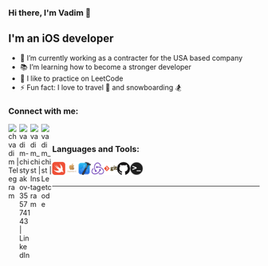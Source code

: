 ### Hi there, I'm Vadim 👋 

## I'm an iOS developer
- 🚕 I’m currently working as a contracter for the USA based company
- 📚 I’m learning how to become a stronger developer
- 🥅 I like to practice on LeetCode
- ⚡ Fun fact: I love to travel 🧳  and snowboarding 🏂 

### Connect with me:
[<img align="left" alt="chvadim | Telegram" width="22px" src="https://cdn.jsdelivr.net/npm/simple-icons@v3/icons/telegram.svg" />][telegram]
[<img align="left" alt="vadim-chistyakov-355774143 | LinkedIn" width="22px" src="https://cdn.jsdelivr.net/npm/simple-icons@v3/icons/linkedin.svg" />][linkedin]
[<img align="left" alt="vadim_chist | Instagram" width="22px" src="https://cdn.jsdelivr.net/npm/simple-icons@v3/icons/instagram.svg" />][instagram]
[<img align="left" alt="vadim_chist | Leetcode" width="22px" src="https://cdn.jsdelivr.net/npm/simple-icons@v3/icons/leetcode.svg" />][leetcode]

<br />

### Languages and Tools:
[<img align="left" alt="Swift" width="26px" src="https://raw.githubusercontent.com/github/explore/80688e429a7d4ef2fca1e82350fe8e3517d3494d/topics/swift/swift.png" />][swift]
[<img align="left" alt="Objective-c" width="26px" src="https://raw.githubusercontent.com/github/explore/80688e429a7d4ef2fca1e82350fe8e3517d3494d/topics/objective-c/objective-c.png" />][objective-c]
[<img align="left" alt="Xcode" width="26px" src="https://raw.githubusercontent.com/github/explore/80688e429a7d4ef2fca1e82350fe8e3517d3494d/topics/xcode/xcode.png" />][xcode]
[<img align="left" alt="Redux" width="26px" src="https://raw.githubusercontent.com/github/explore/80688e429a7d4ef2fca1e82350fe8e3517d3494d/topics/redux/redux.png" />][redux]
[<img align="left" alt="Git" width="26px" src="https://raw.githubusercontent.com/github/explore/80688e429a7d4ef2fca1e82350fe8e3517d3494d/topics/git/git.png" />][webdevplaylist]
[<img align="left" alt="GitHub" width="26px" src="https://raw.githubusercontent.com/github/explore/78df643247d429f6cc873026c0622819ad797942/topics/github/github.png" />][webdevplaylist]
[<img align="left" alt="Terminal" width="26px" src="https://raw.githubusercontent.com/github/explore/80688e429a7d4ef2fca1e82350fe8e3517d3494d/topics/terminal/terminal.png" />][webdevplaylist]

<br />
<br />

---
  
[leetcode]: https://leetcode.com/Titaniys
[telegram]: https://t.me/chvadim
[instagram]: https://instagram.com/vadim_chist
[linkedin]: https://www.linkedin.com/in/vadim-chistyakov-355774143
[objective-c]: https://developer.apple.com/library/archive/documentation/Cocoa/Conceptual/ProgrammingWithObjectiveC/Introduction/Introduction.html
[swift]: https://www.swift.org
[xcode]: https://apps.apple.com/ru/app/xcode/id497799835?mt=12
[redux]: https://redux.js.org
[webdevplaylist]: https://www.youtube.com/playlist?list=PLkwxH9e_vrAJ0WbEsFA9W3I1W-g_BTsbt
